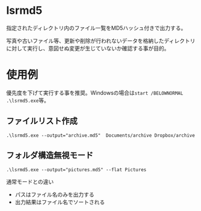 # lsrmd5

指定されたディレクトリ内のファイル一覧をMD5ハッシュ付きで出力する。

写真や古いファイル等、更新や削除が行われないデータを格納したディレクトリに対して実行し、意図せぬ変更が生じていないか確認する事が目的。

# 使用例

優先度を下げて実行する事を推奨。Windowsの場合は`start /BELOWNORMAL .\lsrmd5.exe`等。

## ファイルリスト作成

    .\lsrmd5.exe --output="archive.md5"  Documents/archive Dropbox/archive

## フォルダ構造無視モード

    .\lsrmd5.exe --output="pictures.md5" --flat Pictures

通常モードとの違い
- パスはファイル名のみを出力する
- 出力結果はファイル名でソートされる
